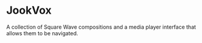 # JookVox
A collection of Square Wave compositions and a media player interface that allows them to be navigated. 
